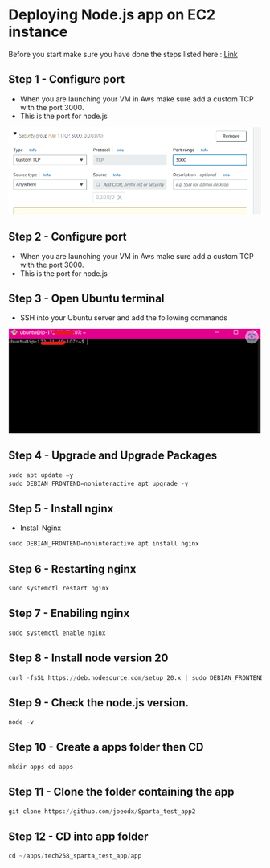 # Deploying Node.js app on EC2 instance

Before you start make sure you have done the steps listed here : [Link](https://github.com/joeodx/Tech_258_cloud/tree/master/Deploying_Vm_cloud)

## Step 1 - Configure port

* When you are launching your VM in Aws make sure add a custom TCP with the port 3000.
* This is the port for node.js 

![55.jpg](..%2Fpictures%2F55.jpg)

## Step 2 - Configure port

* When you are launching your VM in Aws make sure add a custom TCP with the port 3000.
* This is the port for node.js


## Step 3 - Open Ubuntu terminal 

* SSH into your Ubuntu server and add the following commands

![33.jpg](..%2Fpictures%2F33.jpg)

## Step 4 - Upgrade and Upgrade Packages

```python
sudo apt update =y
sudo DEBIAN_FRONTEND=noninteractive apt upgrade -y
```
## Step 5 - Install nginx

* Install Nginx 

```python
sudo DEBIAN_FRONTEND=noninteractive apt install nginx 
```

## Step 6 - Restarting nginx

```python
sudo systemctl restart nginx
```

## Step 7 - Enabiling nginx

```python
sudo systemctl enable nginx
```

## Step 8 - Install node version 20

```python
curl -fsSL https://deb.nodesource.com/setup_20.x | sudo DEBIAN_FRONTEND=noninteractive -E bash - &&\ sudo DEBIAN_FRONTEND=noninteractive apt-get install -y nodejs
```

## Step 9 - Check the node.js version.

```python
node -v
```

## Step 10 - Create a apps folder then CD

```python
mkdir apps cd apps
```
## Step 11 - Clone the folder containing the app

```python
git clone https://github.com/joeodx/Sparta_test_app2
```
## Step 12 - CD into app folder

```python
cd ~/apps/tech258_sparta_test_app/app
```







